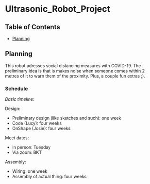# Ultrasonic_Robot_Project

## Table of Contents
* [Planning](#Planning)


## Planning

This robot adresses social distancing measures with COVID-19. The preliminary idea is that is makes noise when someone comes within 2 metres of it to warn them of the proximity. Plus, a couple fun extras ;). 

### Schedule
*Basic timeline:*

Design:
* Preliminary design (like sketches and such): one week
* Code (Lucy): four weeks
* OnShape (Josie): four weeks

Meet dates:
* In person: Tuesday
* Via zoom: BKT

Assembly: 
* Wiring: one week
* Assembly of actual thing: four weeks
